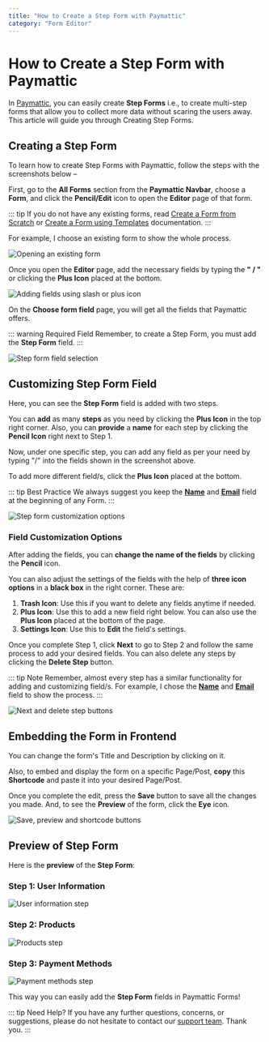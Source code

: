 ```yaml
---
title: "How to Create a Step Form with Paymattic"
category: "Form Editor"
---
```


# How to Create a Step Form with Paymattic

In [Paymattic](https://paymattic.com/), you can easily create **Step Forms** i.e., to create multi-step forms that allow you to collect more data without scaring the users away. This article will guide you through Creating Step Forms.

## Creating a Step Form

To learn how to create Step Forms with Paymattic, follow the steps with the screenshots below –

First, go to the **All Forms** section from the **Paymattic Navbar**, choose a **Form**, and click the **Pencil/Edit** icon to open the **Editor** page of that form.

::: tip
If you do not have any existing forms, read [Create a Form from Scratch](../form-editor/how-to-create-a-form-from-scratch-with-paymattic.md) or [Create a Form using Templates](../form-editor/simple-form-templates.md) documentation.
:::

For example, I choose an existing form to show the whole process.

![Opening an existing form](/images/form-editor/creating-a-step-form-with-paymattic/open-desired-form-scaled.webp)

Once you open the **Editor** page, add the necessary fields by typing the **" / "** or clicking the **Plus Icon** placed at the bottom.

![Adding fields using slash or plus icon](/images/form-editor/creating-a-step-form-with-paymattic/type-22-22-or-click-2222-to-add-desired-fileds.webp)

On the **Choose form field** page, you will get all the fields that Paymattic offers.

::: warning Required Field
Remember, to create a Step Form, you must add the **Step Form** field.
:::

![Step form field selection](/images/form-editor/creating-a-step-form-with-paymattic/Step-Form-field.webp)

## Customizing Step Form Field

Here, you can see the **Step Form** field is added with two steps.

You can **add** as many **steps** as you need by clicking the **Plus Icon** in the top right corner. Also, you can **provide** a **name** for each step by clicking the **Pencil Icon** right next to Step 1.

Now, under one specific step, you can add any field as per your need by typing "/" into the fields shown in the screenshot above.

To add more different field/s, click the **Plus Icon** placed at the bottom.

::: tip Best Practice
We always suggest you keep the **[Name](../general-input-fields/how-to-use-general-form-input-fields-in-wordpress-with-paymattic#_1-name-field)** and **[Email](../general-input-fields/how-to-use-general-form-input-fields-in-wordpress-with-paymattic#_2-email-field)** field at the beginning of any Form.
:::

![Step form customization options](/images/form-editor/creating-a-step-form-with-paymattic/Step-name-editor-icon-to-add-steps-2222-icon-to-insert-fields.webp)

### Field Customization Options

After adding the fields, you can **change the name of the fields** by clicking the **Pencil** icon.

You can also adjust the settings of the fields with the help of **three icon options** in a **black box** in the right corner. These are:

1. **Trash Icon**: Use this if you want to delete any fields anytime if needed.
2. **Plus Icon**: Use this to add a new field right below. You can also use the **Plus Icon** placed at the bottom of the page.
3. **Settings Icon**: Use this to **Edit** the field's settings.

Once you complete Step 1, click **Next** to go to Step 2 and follow the same process to add your desired fields. You can also delete any steps by clicking the **Delete Step** button.

::: tip Note
Remember, almost every step has a similar functionality for adding and customizing field/s. For example, I chose the **[Name](../general-input-fields/how-to-use-general-form-input-fields-in-wordpress-with-paymattic#_1-name-field)** and **[Email](../general-input-fields/how-to-use-general-form-input-fields-in-wordpress-with-paymattic#_2-email-field)** field to show the process.
:::

![Next and delete step buttons](/images/form-editor/creating-a-step-form-with-paymattic/Next-and-Delete-button.webp)

## Embedding the Form in Frontend

You can change the form's Title and Description by clicking on it.

Also, to embed and display the form on a specific Page/Post, **copy** this **Shortcode** and paste it into your desired Page/Post.

Once you complete the edit, press the **Save** button to save all the changes you made.
And, to see the **Preview** of the form, click the **Eye** icon.

![Save, preview and shortcode buttons](/images/form-editor/creating-a-step-form-with-paymattic/Save-preview-shortcode-buttons-scaled.webp)

## Preview of Step Form

Here is the **preview** of the **Step Form**:

### Step 1: User Information
![User information step](/images/form-editor/creating-a-step-form-with-paymattic/User-Information.webp)

### Step 2: Products
![Products step](/images/form-editor/creating-a-step-form-with-paymattic/Products.webp)

### Step 3: Payment Methods
![Payment methods step](/images/form-editor/creating-a-step-form-with-paymattic/Payment-methods.webp)

This way you can easily add the **Step Form** fields in Paymattic Forms!

::: tip Need Help?
If you have any further questions, concerns, or suggestions, please do not hesitate to contact our [support team](https://wpmanageninja.com/support-tickets/?utm_source=wpmn&utm_medium=home&utm_campaign=site#/). Thank you.
:::